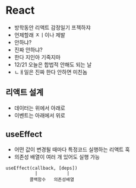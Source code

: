 # React
- 방학동안 리액트 감정일기 프젝하쟈
- 언제할래 ㅈㅣ이나 제발 
- 안하냐?
- 진짜 안하냐?
- 한다 지인아 기죽지마
- 12/21 오늘은 합법적 안해도 되는 날 
- ㄴㅐ일은 진짜 한다 안하면 미친놈

## 리액트 설계
 - 데이터는 위에서 아래로
 - 이벤트는 아래에서 위로

## useEffect
 - 어떤 값이 변경될 때마다 특정코드 실행하는 리액트 훅
 - 의존성 배열이 여러 개 있어도 실행 가능 
 ```
 useEffect(callback, [deps])
            |           |
          콜백함수   의존성배열
 ```